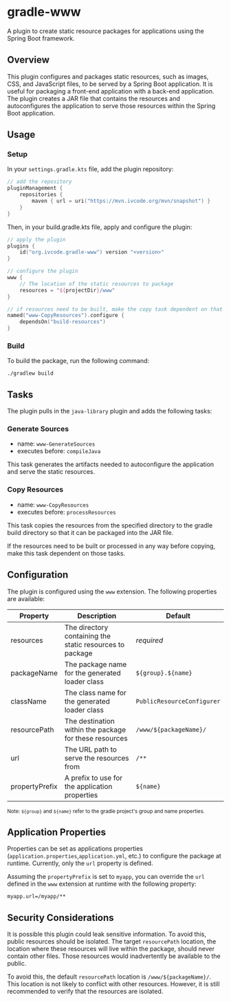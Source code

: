 # gradle-www
A plugin to create static resource packages for applications using the Spring Boot framework.

## Overview
This plugin configures and packages static resources, such as images, CSS, and JavaScript files, to be served by a
Spring Boot application. It is useful for packaging a front-end application with a back-end application. The plugin
creates a JAR file that contains the resources and autoconfigures the application to serve those resources within the
Spring Boot application.

## Usage

### Setup

In your `settings.gradle.kts` file, add the plugin repository:
```kotlin
// add the repository
pluginManagement {
    repositories {
        maven { url = uri("https://mvn.ivcode.org/mvn/snapshot") }
    }
}
```

Then, in your build.gradle.kts file, apply and configure the plugin:
```kotlin
// apply the plugin
plugins {
    id("org.ivcode.gradle-www") version "<version>"
}

// configure the plugin
www {
    // The location of the static resources to package
    resources = "${projectDir}/www"
}

// if resources need to be built, make the copy task dependent on that (optional)
named("www-CopyResources").configure {
    dependsOn("build-resources")
}

```

### Build

To build the package, run the following command:

```shell
./gradlew build
```

## Tasks
The plugin pulls in the `java-library` plugin and adds the following tasks:

### Generate Sources
 - name: `www-GenerateSources`
 - executes before: `compileJava`

This task generates the artifacts needed to autoconfigure the application and serve the static resources.


### Copy Resources
 - name: `www-CopyResources`
 - executes before: `processResources`

This task copies the resources from the specified directory to the gradle build directory so that it can be packaged
into the JAR file.

If the resources need to be built or processed in any way before copying, make this task dependent on those tasks.

## Configuration

The plugin is configured using the `www` extension. The following properties are available:

| Property        | Description                                              | Default                    |
|-----------------|----------------------------------------------------------|----------------------------|
| resources       | The directory containing the static resources to package | *required*                 |
| packageName     | The package name for the generated loader class          | `${group}.${name}`         |
| className       | The class name for the generated loader class            | `PublicResourceConfigurer` |
| resourcePath    | The destination within the package for these resources   | `/www/${packageName}/`     |
| url             | The URL path to serve the resources from                 | `/**`                      |
| propertyPrefix  | A prefix to use for the application properties           | `${name}`                  |

<sub>Note: `${group}` and `${name}` refer to the gradle project's group and name properties.</sub>

## Application Properties

Properties can be set as applications properties (`application.properties`,`application.yml`, etc.) to configure the
package at runtime. Currently, only the `url` property is defined.

Assuming the `propertyPrefix` is set to `myapp`, you can override the `url` defined in the `www` extension at runtime
with the following property:

```properties
myapp.url=/myapp/**
```

## Security Considerations
It is possible this plugin could leak sensitive information. To avoid this, public resources should be isolated. The
target `resourcePath` location, the location where these resources will live within the package, should never contain
other files. Those resources would inadvertently be available to the public.

To avoid this, the default `resourcePath` location is `/www/${packageName}/`. This location is not likely to conflict
with other resources. However, it is still recommended to verify that the resources are isolated.